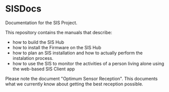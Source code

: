 # SISDocs
Documentation for the SIS Project.

This repository contains the manuals that describe:
- how to build the SIS Hub
- how to install the Firmware on the SIS Hub
- how to plan an SIS installation and how to actually perform the instalation process.
- how to use the SIS to monitor the activities of a person living alone using the web-based SIS Client app

Please note the document "Optimum Sensor Reception". This documents what we currently know about getting the best reception possible.
  
